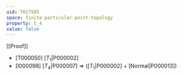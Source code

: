 ```yaml
---
uid: T017585
space: finite-particular-point-topology
property: t_4
value: false
---
```

[[Proof]]

* [T000050] [$T_1$|P000002]
* [I000098] [$T_4$|P000007] => ([$T_1$|P000002] + [Normal|P000013])

